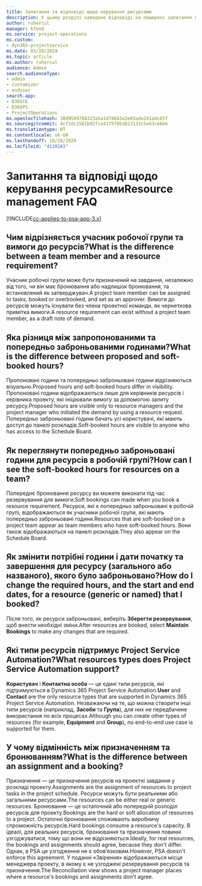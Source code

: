 ```yaml
---
title: Запитання та відповіді щодо керування ресурсами
description: У цьому розділі наведено відповіді на поширені запитання про керування ресурсами.
author: ruhercul
manager: kfend
ms.service: project-operations
ms.custom:
- dyn365-projectservice
ms.date: 03/28/2019
ms.topic: article
ms.author: ruhercul
audience: Admin
search.audienceType:
- admin
- customizer
- enduser
search.app:
- D365CE
- D365PS
- ProjectOperations
ms.openlocfilehash: 38d9509768323a5a1d78683a2e65ade241adc65f
ms.sourcegitcommit: 4cf1dc1561b92fca4175f0b3813133c5e63ce8e6
ms.translationtype: HT
ms.contentlocale: uk-UA
ms.lasthandoff: 10/28/2020
ms.locfileid: "4120163"
---
```

# <a name="resource-management-faq"></a><span data-ttu-id="49647-103">Запитання та відповіді щодо керування ресурсами</span><span class="sxs-lookup"><span data-stu-id="49647-103">Resource management FAQ</span></span>

[!INCLUDE[cc-applies-to-psa-app-3.x](../includes/cc-applies-to-psa-app-3x.md)]

## <a name="what-is-the-difference-between-a-team-member-and-a-resource-requirement"></a><span data-ttu-id="49647-104">Чим відрізняється учасник робочої групи та вимоги до ресурсів?</span><span class="sxs-lookup"><span data-stu-id="49647-104">What is the difference between a team member and a resource requirement?</span></span>

<span data-ttu-id="49647-105">Учасник робочої групи може бути призначений на завдання, незалежно від того, чи він має бронювання або надлишок бронювання, та встановлений як затверджувач.</span><span class="sxs-lookup"><span data-stu-id="49647-105">A project team member can be assigned to tasks, booked or overbooked, and set as an approver.</span></span> <span data-ttu-id="49647-106">Вимоги до ресурсів можуть існувати без члена проектної команди, як чернеткова примітка вимоги.</span><span class="sxs-lookup"><span data-stu-id="49647-106">A resource requirement can exist without a project team member, as a draft note of demand.</span></span> 

## <a name="what-is-the-difference-between-proposed-and-soft-booked-hours"></a><span data-ttu-id="49647-107">Яка різниця між запропонованими та попередньо заброньованими годинами?</span><span class="sxs-lookup"><span data-stu-id="49647-107">What is the difference between proposed and soft-booked hours?</span></span>

<span data-ttu-id="49647-108">Пропоновані години та попередньо заброньовані години відрізняються візуально.</span><span class="sxs-lookup"><span data-stu-id="49647-108">Proposed hours and soft-booked hours differ in visibility.</span></span> <span data-ttu-id="49647-109">Пропоновані години відображаються лише для керівників ресурсів і керівника проекту, які ініціювали вимогу за допомогою запиту ресурсу.</span><span class="sxs-lookup"><span data-stu-id="49647-109">Proposed hours are visible only to resource managers and the project manager who initiated the demand by using a resource request.</span></span> <span data-ttu-id="49647-110">Попередньо заброньовані години бачать усі користувачі, які мають доступ до панелі розкладів.</span><span class="sxs-lookup"><span data-stu-id="49647-110">Soft-booked hours are visible to anyone who has access to the Schedule Board.</span></span>

## <a name="how-can-i-see-the-soft-booked-hours-for-resources-on-a-team"></a><span data-ttu-id="49647-111">Як переглянути попередньо заброньовані години для ресурсів в робочій групі?</span><span class="sxs-lookup"><span data-stu-id="49647-111">How can I see the soft-booked hours for resources on a team?</span></span>

<span data-ttu-id="49647-112">Попереднє бронювання ресурсу ви можете виконати під час резервування для вимоги.</span><span class="sxs-lookup"><span data-stu-id="49647-112">Soft bookings can made when you book a resource requirement.</span></span> <span data-ttu-id="49647-113">Ресурси, які є попередньо заброньовані в робочій групі, відображаються як учасники робочої групи, які мають попередньо заброньовані години.</span><span class="sxs-lookup"><span data-stu-id="49647-113">Resources that are soft-booked on a project team appear as team members who have soft-booked hours.</span></span> <span data-ttu-id="49647-114">Вони також відображаються на панелі розкладів.</span><span class="sxs-lookup"><span data-stu-id="49647-114">They also appear on the Schedule Board.</span></span>

## <a name="how-do-i-change-the-required-hours-and-the-start-and-end-dates-for-a-resource-generic-or-named-that-i-booked"></a><span data-ttu-id="49647-115">Як змінити потрібні години і дати початку та завершення для ресурсу (загального або названого), якого було заброньовано?</span><span class="sxs-lookup"><span data-stu-id="49647-115">How do I change the required hours, and the start and end dates, for a resource (generic or named) that I booked?</span></span>

<span data-ttu-id="49647-116">Після того, як ресурси заброньовані, виберіть **Зберегти резервування**, щоб внести необхідні зміни.</span><span class="sxs-lookup"><span data-stu-id="49647-116">After resources are booked, select **Maintain Bookings** to make any changes that are required.</span></span>

## <a name="what-resources-types-does-project-service-automation-support"></a><span data-ttu-id="49647-117">Які типи ресурсів підтримує Project Service Automation?</span><span class="sxs-lookup"><span data-stu-id="49647-117">What resources types does Project Service Automation support?</span></span>

<span data-ttu-id="49647-118">**Користувач** і **Контактна особа** — це єдині типи ресурсів, які підтримуються в Dynamics 365 Project Service Automation.</span><span class="sxs-lookup"><span data-stu-id="49647-118">**User** and **Contact** are the only resource types that are supported in Dynamics 365 Project Service Automation.</span></span> <span data-ttu-id="49647-119">Незважаючи на те, що можна створити інші типи ресурсів (наприклад, **Засоби** та **Група**), для них не передбачене використання по всіх процесах.</span><span class="sxs-lookup"><span data-stu-id="49647-119">Although you can create other types of resources (for example, **Equipment** and **Group**), no end-to-end use case is supported for them.</span></span>

## <a name="what-is-the-difference-between-an-assignment-and-a-booking"></a><span data-ttu-id="49647-120">У чому відмінність між призначенням та бронюванням?</span><span class="sxs-lookup"><span data-stu-id="49647-120">What is the difference between an assignment and a booking?</span></span>

<span data-ttu-id="49647-121">Призначення — це призначення ресурсів на проектні завдання у розкладі проекту.</span><span class="sxs-lookup"><span data-stu-id="49647-121">Assignments are the assignment of resources to project tasks in the project schedule.</span></span> <span data-ttu-id="49647-122">Ресурси можуть бути реальними або загальними ресурсами.</span><span class="sxs-lookup"><span data-stu-id="49647-122">The resources can be either real or generic resources.</span></span> <span data-ttu-id="49647-123">Бронювання — це остаточний або попередній розподіл ресурсів для проекту.</span><span class="sxs-lookup"><span data-stu-id="49647-123">Bookings are the hard or soft allocation of resources to a project.</span></span> <span data-ttu-id="49647-124">Остаточні бронювання споживають виробничу спроможність ресурсів.</span><span class="sxs-lookup"><span data-stu-id="49647-124">Hard bookings consume a resource's capacity.</span></span> <span data-ttu-id="49647-125">В ідеалі, для реальних ресурсів, бронювання та призначення повинні узгоджуватися, тому що вони не відрізняються.</span><span class="sxs-lookup"><span data-stu-id="49647-125">Ideally, for real resources, the bookings and assignments should agree, because they don't differ.</span></span> <span data-ttu-id="49647-126">Однак, в PSA це узгодження не є обов’язковим.</span><span class="sxs-lookup"><span data-stu-id="49647-126">However, PSA doesn't enforce this agreement.</span></span> <span data-ttu-id="49647-127">У поданні «Звірення» відображаються місця менеджера проекту, в якому є не узгоджені резервування ресурсів та призначення.</span><span class="sxs-lookup"><span data-stu-id="49647-127">The Reconciliation view shows a project manager places where a resource's bookings and assignments don't agree.</span></span>
